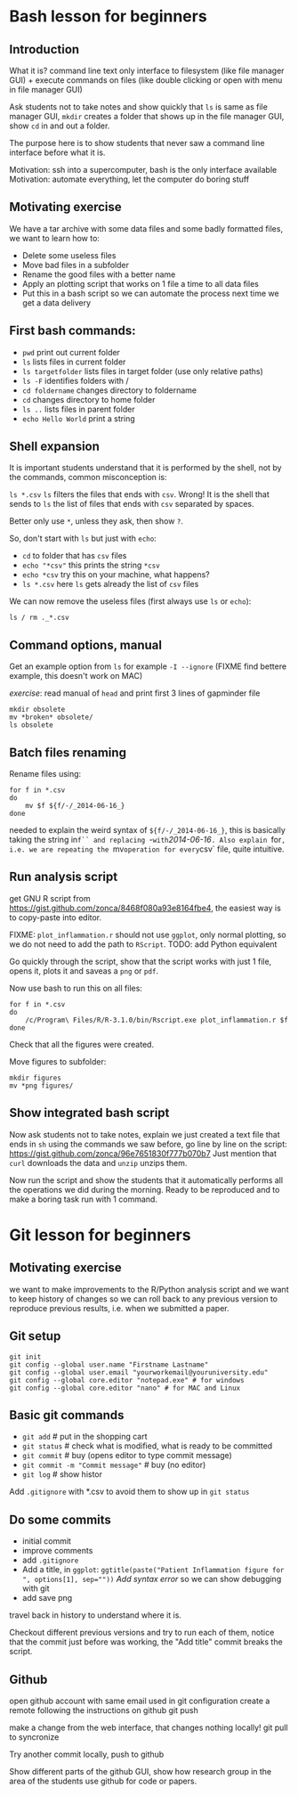 Bash lesson for beginners
========================

## Introduction

What it is? command line text only interface to filesystem (like file manager GUI) + execute commands on files (like double clicking or open with menu in file manager GUI)

Ask students not to take notes and show quickly that `ls` is same as file manager GUI, `mkdir` creates a folder that shows up in the file manager GUI, show `cd` in and out a folder.

The purpose here is to show students that never saw a command line interface before what it is.

Motivation: ssh into a supercomputer, bash is the only interface available
Motivation: automate everything, let the computer do boring stuff

## Motivating exercise

We have a tar archive with some data files and some badly formatted files,
we want to learn how to:

* Delete some useless files
* Move bad files in a subfolder
* Rename the good files with a better name
* Apply an plotting script that works on 1 file a time to all data files
* Put this in a bash script so we can automate the process next time we get a data delivery

## First bash commands:

* `pwd` print out current folder
* `ls` lists files in current folder
* `ls targetfolder` lists files in target folder (use only relative paths)
* `ls -F` identifies folders with /
* `cd foldername` changes directory to foldername
* `cd` changes directory to home folder
* `ls ..` lists files in parent folder
* `echo Hello World` print a string


## Shell expansion

It is important students understand that it is performed by the shell, not by the commands,
common misconception is:

`ls *.csv` `ls` filters the files that ends with `csv`.
Wrong! It is the shell that sends to `ls` the list of files that ends with `csv` separated by spaces.

Better only use `*`, unless they ask, then show `?`.

So, don't start with `ls` but just with `echo`:

* `cd` to folder that has `csv` files
* `echo "*csv"` this prints the string `*csv`
* `echo *csv` try this on your machine, what happens? 
* `ls *.csv` here `ls` gets already the list of `csv` files

We can now remove the useless files (first always use `ls` or `echo`):

`ls / rm ._*.csv`

## Command options, manual

Get an example option from `ls` for example `-I --ignore`
(FIXME find bettere example, this doesn't work on MAC)

*exercise*: read manual of `head` and print first 3 lines of gapminder file

    mkdir obsolete
    mv *broken* obsolete/
    ls obsolete

## Batch files renaming

Rename files using:

    for f in *.csv
    do 
        mv $f ${f/-/_2014-06-16_}
    done

needed to explain the weird syntax of `${f/-/_2014-06-16_}`, this is basically
taking the string in`f`` and replacing `-` with `_2014-06-16_`.
Also explain `for`, i.e. we are repeating the `mv` operation for every `csv` file,
quite intuitive.

## Run analysis script

get GNU R script from <https://gist.github.com/zonca/8468f080a93e8164fbe4>,
the easiest way is to copy-paste into editor.

FIXME: `plot_inflammation.r` should not use `ggplot`, only normal plotting,
so we do not need to add the path to `RScript`.
TODO: add Python equivalent

Go quickly through the script, show that the script works with just 1 file,
opens it, plots it and saveas a `png` or `pdf`.

Now use bash to run this on all files:

    for f in *.csv
    do
        /c/Program\ Files/R/R-3.1.0/bin/Rscript.exe plot_inflammation.r $f
    done

Check that all the figures were created.

Move figures to subfolder:

    mkdir figures
    mv *png figures/

## Show integrated bash script

Now ask students not to take notes, explain we just created a text file
that ends in `sh` using the commands we saw before,
go line by line on the script: <https://gist.github.com/zonca/96e7651830f777b070b7>
Just mention that `curl` downloads the data and `unzip` unzips them.

Now run the script and show the students that it automatically performs all the
operations we did during the morning.
Ready to be reproduced and to make a boring task run with 1 command.

Git lesson for beginners
========================

## Motivating exercise

we want to make improvements to the R/Python analysis script and we want
to keep history of changes so we can roll back to any previous version to
reproduce previous results, i.e. when we submitted a paper.

## Git setup

    git init
    git config --global user.name "Firstname Lastname"
    git config --global user.email "yourworkemail@youruniversity.edu"
    git config --global core.editor "notepad.exe" # for windows
    git config --global core.editor "nano" # for MAC and Linux

## Basic git commands

* `git add` # put in the shopping cart
* `git status` # check what is modified, what is ready to be committed
* `git commit` # buy (opens editor to type commit message)
* `git commit -m "Commit message"` # buy (no editor)
* `git log` # show histor

Add `.gitignore` with *.csv to avoid them to show up in `git status`

## Do some commits


* initial commit
* improve comments
* add `.gitignore`
* Add a title, in `ggplot`: `ggtitle(paste("Patient Inflammation figure for ", options[1], sep=""))` *Add syntax error* so we can show debugging with git
* add save png

travel back in history to understand where it is.

Checkout different previous versions and try to run each of them, notice that the commit just before was working, the "Add title" commit breaks the script.

## Github

open github account with same email used in git configuration
create a remote following the instructions on github
git push

make a change from the web interface, that changes nothing locally!
git pull to syncronize

Try another commit locally, push to github

Show different parts of the github GUI, show how research group in the area of the students use github for code or papers.
